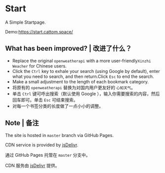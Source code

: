 # Start
A Simple Startpage.

Demo:https://start.cattom.space/
## What has been improved? | 改进了什么？
 - Replace the original `openweatherapi` with a more user-friendly`Xinzhi Weacher` for Chinese users.
 - Click the `Ctrl` key to exhale your search (using Google by default), enter what you need to search, and then return.Click `Esc` to end the search.
 - Make a small adjustment to the length of each bookmark category.
 - 将原有的 `openweatherapi` 替换为对国内用户更友好的 `心知天气`。
 - 单击 `Ctrl` 键可呼出搜索（默认使用 Google ），输入你需要搜索的内容，然后回车即可。单击 `Esc` 可结束搜索。
 - 对每一个书签分类的长度做了一点小小的调整。
 ## Note | 备注
The site is hosted in `master` branch via GitHub Pages.

CDN service is provided by [jsDelivr](https://www.jsdelivr.com/).

通过 GitHub Pages 托管在 `master` 分支中。

CDN 服务由 [jsDelivr](https://www.jsdelivr.com/) 提供。
